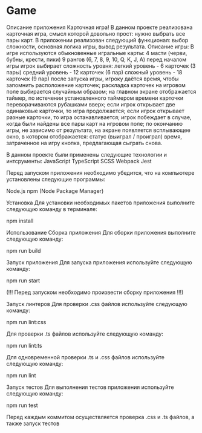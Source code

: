 # Game
Описание приложения Карточная игра!
В данном проекте реализована карточная игра, смысл которой довольно прост: нужно выбрать все пары карт.
В приложении реализован следующий функционал: выбор сложности, основная логика игры, вывод результата.
Описание игры:
В игре используются обыкновенные игральные карты:
4 масти (черви, бубны, крести, пики)
9 рангов (6, 7, 8, 9, 10, Q, K, J, A)
перед началом игры игрок выбирает сложность уровня:
легкий уровень - 6 карточек (3 пары)
средний уровень - 12 карточек (6 пар)
сложный уровень - 18 карточек (9 пар)
после запуска игры, игроку даётся время, чтобы запомнить расположение карточек;
раскладка карточек на игровом поле выбирается случайным образом;
на главном экране отображается таймер, по истечении установленного таймером времени карточки переворачиваются рубашками вверх;
если игрок открывает две одинаковые карточки, то игра продолжается;
если игрок открывает разные карточки, то игра останавливается;
игрок побеждает в случае, когда были найдены все пары карт на игровом поле;
по окончанию игры, не зависимо от результата, на экране появляется всплывающее окно, в котором отображается:
статус (выиграл / проиграл)
время, затраченное на игру
кнопка, предлагающая сыграть снова.

В данном проекте были применены следующие технологии и интсрументы:
JavaScript
TypeScript
SCSS
Webpack
Jest

Перед запуском приложения необходимо убедится, что на компьютере установлены следующие программы:

Node.js
npm (Node Package Manager)

Установка
Для установки необходимых пакетов приложения выполните следующую команду в терминале:

npm install

Использование
Сборка приложения
Для сборки приложения выполните следующую команду:

npm run build

Запуск приложения
Для запуска приложения используйте следующую команду:

npm run start

(!!! Перед запуском необходимо произвести сборку приложения !!!)

Запуск линтеров
Для проверки .css файлов используйте следующую команду:

npm run lint:css

Для проверки .ts файлов используйте следующую команду:

npm run lint:ts

Для одновременной проверки .ts и .css файлов используйте следующую команду:

npm run lint

Запуск тестов
Для выполнения тестов приложения используйте следующую команду:

npm run test

Перед каждым коммитом осуществляется проверка .css и .ts файлов, а также запуск тестов
